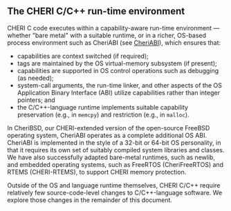 ## The CHERI C/C++ run-time environment

CHERI C code executes within a capability-aware run-time environment
&mdash; whether "bare metal" with a suitable runtime, or in a richer, OS-based
process environment such as CheriABI (see [CheriABI](../cheriabi)),
which ensures that:

 * capabilities are context switched (if required);
 * tags are maintained by the OS virtual-memory subsystem (if present);
 * capabilities are supported in OS control operations such as
    debugging (as needed);
 * system-call arguments, the
run-time linker, and other aspects of the OS Application Binary Interface
(ABI) utilize capabilities rather than integer pointers; and
  * the C/C++-language runtime implements suitable capability preservation
    (e.g., in `memcpy`) and restriction (e.g., in `malloc`).

In CheriBSD, our CHERI-extended version of the open-source FreeBSD operating
system, CheriABI operates as a complete additional OS ABI.
CheriABI is implemented in the style of a 32-bit or 64-bit OS personality, in
that it requires its own set of suitably compiled system libraries and classes.
We have also successfully adapted bare-metal runtimes, such as newlib, and
embedded operating systems, such as FreeRTOS (CheriFreeRTOS) and RTEMS
(CHERI-RTEMS), to support CHERI memory protection.

Outside of the OS and language runtime themselves, CHERI C/C++ require
relatively few source-code-level changes to C/C++-language software.
We explore those changes in the remainder of this document.

